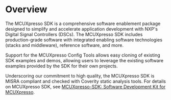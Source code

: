 # Overview

The MCUXpresso SDK is a comprehensive software enablement package designed to simplify and accelerate application development with NXP's Digital Signal Controllers \(DSCs\). The MCUXpresso SDK includes production-grade software with integrated enabling software technologies \(stacks and middleware\), reference software, and more.

Support for the MCUXpresso Config Tools allows easy cloning of existing SDK examples and demos, allowing users to leverage the existing software examples provided by the SDK for their own projects.

Underscoring our commitment to high quality, the MCUXpresso SDK is MISRA compliant and checked with Coverity static analysis tools. For details on MCUXpresso SDK, see [MCUXpresso-SDK: Software Development Kit for MCUXpresso](https://www.nxp.com/design/software/development-software/mcuxpresso-software-and-tools-/mcuxpresso-softw%20re-development-kit-sdk:MCUXpresso-SDK).

